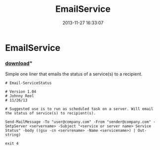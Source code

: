 ﻿---
pid:            4652
parent:         0
children:       
poster:         Johnny Reel
title:          EmailService
date:           2013-11-27 16:33:07
format:         posh
---

# EmailService

### [download](4652.ps1)"

Simple one liner that emails the status of a service(s) to a recipient.

```posh
# Email-ServiceStatus

# Version 1.04
# Johnny Reel
# 11/26/13

# Suggested use is to run as scheduled task on a server. Will email the status of service(s) to recipient(s).

Send-MailMessage -To "user@company.com" -From "sender@company.com" -SmtpServer <servername> -Subject "<service or server name> Service Status" -body ((gsv -cn <servrename> -Name <servicename>) | Out-string)

exit 4
```
